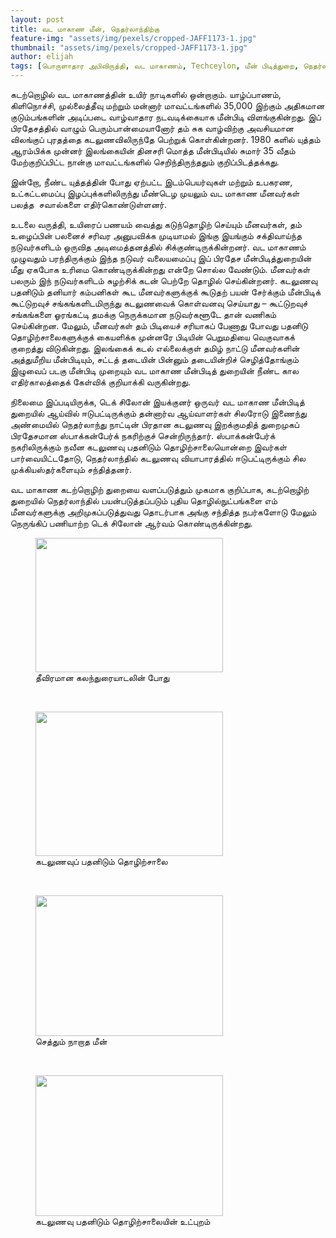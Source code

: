 ```yaml
---
layout: post
title: வட மாகாண மீன், நெதர்லாந்திற்கு
feature-img: "assets/img/pexels/cropped-JAFF1173-1.jpg"
thumbnail: "assets/img/pexels/cropped-JAFF1173-1.jpg"
author: elijah
tags: [பொருளாதார அபிவிருத்தி, வட மாகாணம், Techceylon, மீன் பிடித்துறை, நெதர்லாந்து]
---
```

கடற்றொழில் வட மாகாணத்தின் உயிர் நாடிகளில் ஒன்றாகும். யாழ்ப்பாணம், கிளிநொச்சி, முல்லைத்தீவு மற்றும் மன்னார் மாவட்டங்களில் 35,000 இற்கும் அதிகமான குடும்பங்களின் அடிப்படை வாழ்வாதார நடவடிக்கையாக மீன்பிடி விளங்குகின்றது. இப் பிரதேசத்தில் வாழும் பெரும்பான்மையானோர் தம் சுக வாழ்விற்கு அவசியமான விலங்குப் புரதத்தை கடலுணவிலிருந்தே பெற்றுக் கொள்கின்றனர். 1980 களில் யுத்தம் ஆரம்பிக்க முன்னர் இலங்கையின் தினசரி மொத்த மீன்பிடியில் சுமார் 35 வீதம் மேற்குறிப்பிட்ட நான்கு மாவட்டங்களில் செறிந்திருந்ததும் குறிப்பிடத்தக்கது.

இன்றோ, நீண்ட யுத்தத்தின் போது ஏற்பட்ட இடம்பெயர்வுகள் மற்றும் உபகரண, உட்கட்டமைப்பு இழப்புக்களிலிருந்து மீண்டெழ முயலும் வட மாகாண மீனவர்கள் பலத்த  சவால்களை எதிர்கொண்டுள்ளனர்.

உடலை வருத்தி, உயிரைப் பணயம் வைத்து கடுந்தொழிற் செய்யும் மீனவர்கள், தம் உழைப்பின் பலனைச் சரிவர அனுபவிக்க முடியாமல் இங்கு இயங்கும் சக்திவாய்ந்த நடுவர்களிடம் ஒருவித அடிமைத்தனத்தில் சிக்குண்டிருக்கின்றனர். வட மாகாணம் முழுவதும் பரந்திருக்கும் இந்த நடுவர் வலையமைப்பு இப் பிரதேச மீன்பிடித்துறையின் மீது ஏகபோக உரிமை கொண்டிருக்கின்றது என்றே சொல்ல வேண்டும். மீனவர்கள் பலரும் இந் நடுவர்களிடம் சுழற்சிக் கடன் பெற்றே தொழில் செய்கின்றனர். கடலுணவு பதனிடும் தனியார் கம்பனிகள் கூட மீனவர்களுக்குக் கூடுதற் பயன் சேர்க்கும் மீன்பிடிக் கூட்டுறவுச் சங்கங்களிடமிருந்து கடலுணவைக் கொள்வனவு செய்யாது &#8211; கூட்டுறவுச் சங்கங்களை ஓரங்கட்டி தமக்கு நெருக்கமான நடுவர்களூடே தான் வணிகம் செய்கின்றன. மேலும், மீனவர்கள் தம் பிடியைச் சரியாகப் பேணாது போவது பதனிடு தொழிற்சாலைகளுக்குக் கையளிக்க முன்னரே பிடியின் பெறுமதியை வெகுவாகக் குறைத்து விடுகின்றது. இலங்கைக் கடல் எல்லைக்குள் தமிழ் நாட்டு மீனவர்களின் அத்துமீறிய மீன்பிடியும், சட்டத் தடையின் பின்னும் தடையின்றிச் செழித்தோங்கும் இழுவைப் படகு மீன்பிடி முறையும் வட மாகாண மீன்பிடித் துறையின் நீண்ட கால எதிர்காலத்தைக் கேள்விக் குறியாக்கி வருகின்றது.

நிலைமை இப்படியிருக்க, டெக் சிலோன் இயக்குனர் ஒருவர் வட மாகாண மீன்பிடித் துறையில் ஆய்வில் ஈடுபட்டிருக்கும் தன்னார்வ ஆய்வாளர்கள் சிலரோடு இணைந்து அண்மையில் நெதர்லாந்து நாட்டின் பிரதான கடலுணவு இறக்குமதித் துறைமுகப் பிரதேசமான ஸ்பாக்கன்பேர்க் நகரிற்குச் சென்றிருந்தார். ஸ்பாக்கன்பேர்க் நகரிலிருக்கும் நவீன கடலுணவு பதனிடும் தொழிற்சாலையொன்றை இவர்கள் பார்வையிட்டதோடு, நெதர்லாந்தில் கடலுணவு வியாபாரத்தில் ஈடுபட்டிருக்கும் சில முக்கியஸ்தர்களையும் சந்தித்தனர்.

வட மாகாண கடற்றொழிற் துறையை வளப்படுத்தும் முகமாக குறிப்பாக, கடற்றொழிற் துறையில் நெதர்லாந்தில் பயன்படுத்தப்படும் புதிய தொழில்நுட்பங்களை எம் மீனவர்களுக்கு அறிமுகப்படுத்துவது தொடர்பாக அங்கு சந்தித்த நபர்களோடு மேலும் நெருங்கிப் பணியாற்ற டெக் சிலோன் ஆர்வம் கொண்டிருக்கின்றது.

<figure style="width: 300px" class="wp-caption aligncenter"><img loading="lazy" class="size-medium" src="https://www.techceylon.org/wp-content/uploads/2018/03/Nether_visit_1-300x215.jpg" width="300" height="215" /><figcaption class="wp-caption-text">தீவிரமான கலந்துரையாடலின் போது</figcaption></figure>

&nbsp;

<figure style="width: 300px" class="wp-caption aligncenter"><img loading="lazy" class="size-medium" src="https://www.techceylon.org/wp-content/uploads/2018/03/Nether_visit_2-300x231.png" width="300" height="231" /><figcaption class="wp-caption-text">கடலுணவுப் பதனிடும் தொழிற்சாலை</figcaption></figure>

&nbsp;

<figure style="width: 300px" class="wp-caption aligncenter"><img loading="lazy" class="size-medium" src="https://www.techceylon.org/wp-content/uploads/2018/03/Nether_visit_3-300x225.jpg" width="300" height="225" /><figcaption class="wp-caption-text">செத்தும் நாறாத மீன்</figcaption></figure>

&nbsp;

<figure style="width: 300px" class="wp-caption aligncenter"><img loading="lazy" class="size-medium" src="https://www.techceylon.org/wp-content/uploads/2018/03/Nether_visit_4-300x225.jpg" width="300" height="225" /><figcaption class="wp-caption-text">கடலுணவு பதனிடும் தொழிற்சாலையின் உட்புறம்</figcaption></figure>